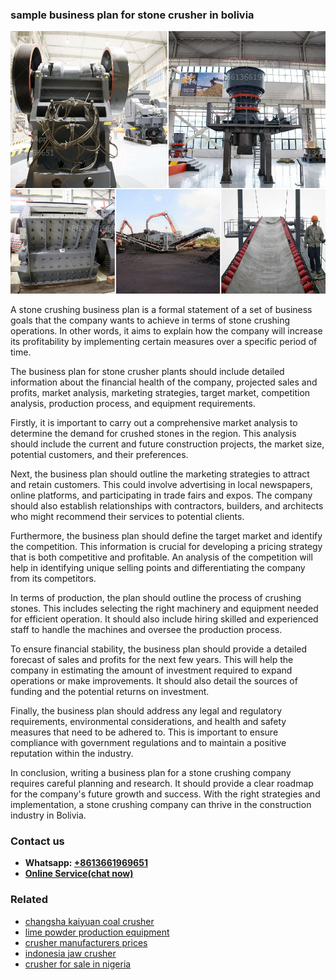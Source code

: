 <h3>sample business plan for stone crusher in bolivia</h3><img src='1708322946.jpg' alt=''><p>A stone crushing business plan is a formal statement of a set of business goals that the company wants to achieve in terms of stone crushing operations. In other words, it aims to explain how the company will increase its profitability by implementing certain measures over a specific period of time.</p><p>The business plan for stone crusher plants should include detailed information about the financial health of the company, projected sales and profits, market analysis, marketing strategies, target market, competition analysis, production process, and equipment requirements.</p><p>Firstly, it is important to carry out a comprehensive market analysis to determine the demand for crushed stones in the region. This analysis should include the current and future construction projects, the market size, potential customers, and their preferences.</p><p>Next, the business plan should outline the marketing strategies to attract and retain customers. This could involve advertising in local newspapers, online platforms, and participating in trade fairs and expos. The company should also establish relationships with contractors, builders, and architects who might recommend their services to potential clients.</p><p>Furthermore, the business plan should define the target market and identify the competition. This information is crucial for developing a pricing strategy that is both competitive and profitable. An analysis of the competition will help in identifying unique selling points and differentiating the company from its competitors.</p><p>In terms of production, the plan should outline the process of crushing stones. This includes selecting the right machinery and equipment needed for efficient operation. It should also include hiring skilled and experienced staff to handle the machines and oversee the production process.</p><p>To ensure financial stability, the business plan should provide a detailed forecast of sales and profits for the next few years. This will help the company in estimating the amount of investment required to expand operations or make improvements. It should also detail the sources of funding and the potential returns on investment.</p><p>Finally, the business plan should address any legal and regulatory requirements, environmental considerations, and health and safety measures that need to be adhered to. This is important to ensure compliance with government regulations and to maintain a positive reputation within the industry.</p><p>In conclusion, writing a business plan for a stone crushing company requires careful planning and research. It should provide a clear roadmap for the company's future growth and success. With the right strategies and implementation, a stone crushing company can thrive in the construction industry in Bolivia.</p><h3>Contact us</h3><ul><li><strong>Whatsapp:&nbsp;<a href="https://wa.me/8613661969651">+8613661969651</a></strong></li><li><a href="https://swt.shibang-china.com/?git&amp;zhl&amp;sample business plan for stone crusher in bolivia"><strong>Online Service(chat now)</strong></a></li></ul><h3>Related</h3><ul><li><a href='changsha kaiyuan coal crusher.md'>changsha kaiyuan coal crusher</a></li><li><a href='lime powder production equipment.md'>lime powder production equipment</a></li><li><a href='crusher manufacturers prices.md'>crusher manufacturers prices</a></li><li><a href='indonesia jaw crusher.md'>indonesia jaw crusher</a></li><li><a href='crusher for sale in nigeria.md'>crusher for sale in nigeria</a></li></ul>